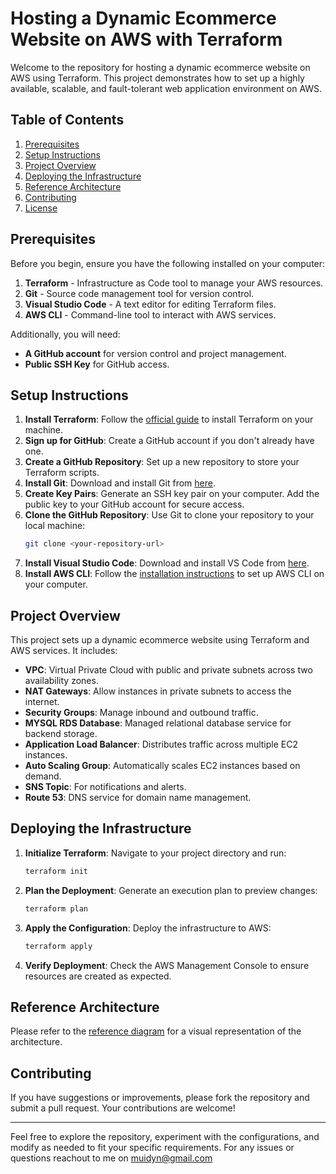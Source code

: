 # Hosting a Dynamic Ecommerce Website on AWS with Terraform

Welcome to the repository for hosting a dynamic ecommerce website on AWS using Terraform. This project demonstrates how to set up a highly available, scalable, and fault-tolerant web application environment on AWS.

## Table of Contents
1. [Prerequisites](#prerequisites)
2. [Setup Instructions](#setup-instructions)
3. [Project Overview](#project-overview)
4. [Deploying the Infrastructure](#deploying-the-infrastructure)
5. [Reference Architecture](#reference-architecture)
6. [Contributing](#contributing)
7. [License](#license)

## Prerequisites

Before you begin, ensure you have the following installed on your computer:

1. **Terraform** - Infrastructure as Code tool to manage your AWS resources.
2. **Git** - Source code management tool for version control.
3. **Visual Studio Code** - A text editor for editing Terraform files.
4. **AWS CLI** - Command-line tool to interact with AWS services.

Additionally, you will need:

- **A GitHub account** for version control and project management.
- **Public SSH Key** for GitHub access.

## Setup Instructions

1. **Install Terraform**: Follow the [official guide](https://learn.hashicorp.com/tutorials/terraform/install-cli) to install Terraform on your machine.
2. **Sign up for GitHub**: Create a GitHub account if you don't already have one.
3. **Create a GitHub Repository**: Set up a new repository to store your Terraform scripts.
4. **Install Git**: Download and install Git from [here](https://git-scm.com/downloads).
5. **Create Key Pairs**: Generate an SSH key pair on your computer. Add the public key to your GitHub account for secure access.
6. **Clone the GitHub Repository**: Use Git to clone your repository to your local machine:
   ```bash
   git clone <your-repository-url>
   ```
7. **Install Visual Studio Code**: Download and install VS Code from [here](https://code.visualstudio.com/).
8. **Install AWS CLI**: Follow the [installation instructions](https://docs.aws.amazon.com/cli/latest/userguide/getting-started-install.html) to set up AWS CLI on your computer.

## Project Overview

This project sets up a dynamic ecommerce website using Terraform and AWS services. It includes:

- **VPC**: Virtual Private Cloud with public and private subnets across two availability zones.
- **NAT Gateways**: Allow instances in private subnets to access the internet.
- **Security Groups**: Manage inbound and outbound traffic.
- **MYSQL RDS Database**: Managed relational database service for backend storage.
- **Application Load Balancer**: Distributes traffic across multiple EC2 instances.
- **Auto Scaling Group**: Automatically scales EC2 instances based on demand.
- **SNS Topic**: For notifications and alerts.
- **Route 53**: DNS service for domain name management.

## Deploying the Infrastructure

1. **Initialize Terraform**: Navigate to your project directory and run:
   ```bash
   terraform init
   ```

2. **Plan the Deployment**: Generate an execution plan to preview changes:
   ```bash
   terraform plan
   ```

3. **Apply the Configuration**: Deploy the infrastructure to AWS:
   ```bash
   terraform apply
   ```

4. **Verify Deployment**: Check the AWS Management Console to ensure resources are created as expected.

## Reference Architecture

Please refer to the [reference diagram](link-to-your-diagram) for a visual representation of the architecture.

## Contributing

If you have suggestions or improvements, please fork the repository and submit a pull request. Your contributions are welcome!

---

Feel free to explore the repository, experiment with the configurations, and modify as needed to fit your specific requirements. For any issues or questions reachout to me on muidyn@gmail.com

